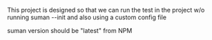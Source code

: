 This project is designed so that we can run the test in the project w/o running suman --init
and also using a custom config file

suman version should be "latest" from NPM